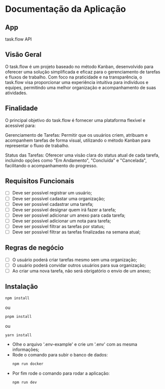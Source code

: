 # Documentação da Aplicação

## App

task.flow API

## Visão Geral

O task.flow é um projeto baseado no método Kanban, desenvolvido para oferecer uma solução simplificada e eficaz para o gerenciamento de tarefas e fluxos de trabalho. Com foco na praticidade e na transparência, o task.flow visa proporcionar uma experiência intuitiva para indivíduos e equipes, permitindo uma melhor organização e acompanhamento de suas atividades.

## Finalidade

O principal objetivo do task.flow é fornecer uma plataforma flexível e acessível para:

Gerenciamento de Tarefas: Permitir que os usuários criem, atribuam e acompanhem tarefas de forma visual, utilizando o método Kanban para representar o fluxo de trabalho.

Status das Tarefas: Oferecer uma visão clara do status atual de cada tarefa, incluindo opções como "Em Andamento", "Concluída" e "Cancelada", facilitando o acompanhamento do progresso.

## Requisitos Funcionais

- [ ] Deve ser possível registrar um usuário;
- [ ] Deve ser possível cadastar uma organização;
- [ ] Deve ser possível cadastrar uma tarefa;
- [ ] Deve ser possível designar quem irá fazer a tarefa;
- [ ] Deve ser possível adicionar um anexo para cada tarefa;
- [ ] Deve ser possível adicionar um nota para tarefa;
- [ ] Deve ser possível filtrar as tarefas por status;
- [ ] Deve ser possível filtrar as tarefas finalizadas na semana atual;

## Regras de negócio

- [ ] O usuário poderá criar tarefas mesmo sem uma organização;
- [ ] O usuário poderá convidar outros usuários para sua organização;
- [ ] Ao criar uma nova tarefa, não será obrigatório o envio de um anexo;

## Instalação

```bash
npm install
```

ou

```bash
pnpm install
```

ou

```bash
yarn install
```

- Olhe o arquivo '.env-example' e crie um '.env' com as mesma informações;
- Rode o comando para subir o banco de dados:
  ```bash
  npm run docker
  ```
- Por fim rode o comando para rodar a aplicação:
  ```bash
  npm run dev
  ```
